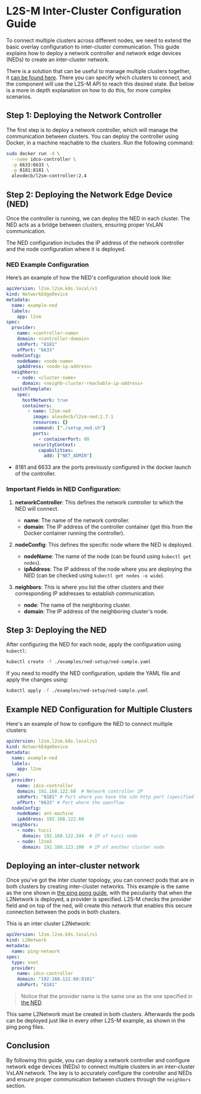 # L2S-M Inter-Cluster Configuration Guide

To connect multiple clusters across different nodes, we need to extend the basic overlay configuration to inter-cluster communication. This guide explains how to deploy a network controller and network edge devices (NEDs) to create an inter-cluster network. 

There is a solution that can be useful to manage multiple clusters together, it [can be found here](https://github.com/Networks-it-uc3m/l2sm-md). There you can specify which clusters to connect, and the component will use the L2S-M API to reach this desired state. But below is a more in depth explanation on how to do this, for more complex scenarios.

## Step 1: Deploying the Network Controller

The first step is to deploy a network controller, which will manage the communication between clusters. You can deploy the controller using Docker, in a machine reachable to the clusters. Run the following command:

```bash
sudo docker run -d \
  --name idco-controller \
  -p 6633:6633 \
  -p 8181:8181 \
  alexdecb/l2sm-controller:2.4
```


## Step 2: Deploying the Network Edge Device (NED)

Once the controller is running, we can deploy the NED in each cluster. The NED acts as a bridge between clusters, ensuring proper VxLAN communication.

The NED configuration includes the IP address of the network controller and the node configuration where it is deployed.

### NED Example Configuration

Here’s an example of how the NED's configuration should look like:

```yaml
apiVersion: l2sm.l2sm.k8s.local/v1
kind: NetworkEdgeDevice
metadata:
  name: example-ned
  labels:
    app: l2sm
spec:
  provider:
    name: <controller-name>
    domain: <controller-domain>
    sdnPort: "8181"
    ofPort: "6633"
  nodeConfig:
    nodeName: <node-name>
    ipAddress: <node-ip-address>
  neighbors:
    - node: <cluster-name>
      domain: <neighb-cluster-reachable-ip-address>
  switchTemplate:
    spec:
      hostNetwork: true
      containers:
        - name: l2sm-ned
          image: alexdecb/l2sm-ned:2.7.1
          resources: {}
          command: ["./setup_ned.sh"]
          ports:
            - containerPort: 80
          securityContext:
            capabilities:
              add: ["NET_ADMIN"]
```

- 8181 and 6633 are the ports previously configured in the docker launch of the controller.
### Important Fields in NED Configuration:

1. **networkController**: This defines the network controller to which the NED will connect.
    - **name**: The name of the network controller.
    - **domain**: The IP address of the controller container (get this from the Docker container running the controller).

2. **nodeConfig**: This defines the specific node where the NED is deployed.
    - **nodeName**: The name of the node (can be found using `kubectl get nodes`).
    - **ipAddress**: The IP address of the node where you are deploying the NED (can be checked using `kubectl get nodes -o wide`).

3. **neighbors**: This is where you list the other clusters and their corresponding IP addresses to establish communication.
    - **node**: The name of the neighboring cluster.
    - **domain**: The IP address of the neighboring cluster's node.


## Step 3: Deploying the NED

After configuring the NED for each node, apply the configuration using `kubectl`:

```bash
kubectl create -f ./examples/ned-setup/ned-sample.yaml
```

If you need to modify the NED configuration, update the YAML file and apply the changes using:

```bash
kubectl apply -f ./examples/ned-setup/ned-sample.yaml
```


## Example NED Configuration for Multiple Clusters

Here's an example of how to configure the NED to connect multiple clusters:

```yaml
apiVersion: l2sm.l2sm.k8s.local/v1
kind: NetworkEdgeDevice
metadata:
  name: example-ned
  labels:
    app: l2sm
spec:
  provider:
    name: idco-controller
    domain: 192.168.122.60  # Network controller IP
    sdnPort: "8181" # Port where you have the sdn http port (specified in the docker container)
    ofPort: "6633" # Port where the openflow 
  nodeConfig:
    nodeName: ant-machine
    ipAddress: 192.168.122.60
  neighbors:
    - node: tucci
      domain: 192.168.122.244  # IP of tucci node
    - node: l2sm3
      domain: 192.168.123.100  # IP of another cluster node
```

## Deploying an inter-cluster network

Once you've got the inter cluster topology, you can connect pods that are in both clusters by creating inter-cluster networks. This example is the same as the one shown in [the ping pong guide](../ping-pong/), with the peculiarity that when the L2Network is deployed, a provider is specified. L2S-M checks the provider field and on top of the ned, will create this network that enables this secure connection between the pods in both clusters.

This is an inter cluster L2Network:

```yaml
apiVersion: l2sm.l2sm.k8s.local/v1
kind: L2Network
metadata:
  name: ping-network
spec:
  type: vnet
  provider:
    name: idco-controller
    domain: "192.168.122.60:8181"
    sdnPort: "8181"
```
> Notice that the provider name is the same one as the one specified in [the NED](#example-ned-configuration-for-multiple-clusters).


This same L2Network must be created in both clusters. Afterwards the pods can be deployed just like in every other L2S-M example, as shown in the ping pong files.

## Conclusion

By following this guide, you can deploy a network controller and configure network edge devices (NEDs) to connect multiple clusters in an inter-cluster VxLAN network. The key is to accurately configure the controller and NEDs and ensure proper communication between clusters through the `neighbors` section.
